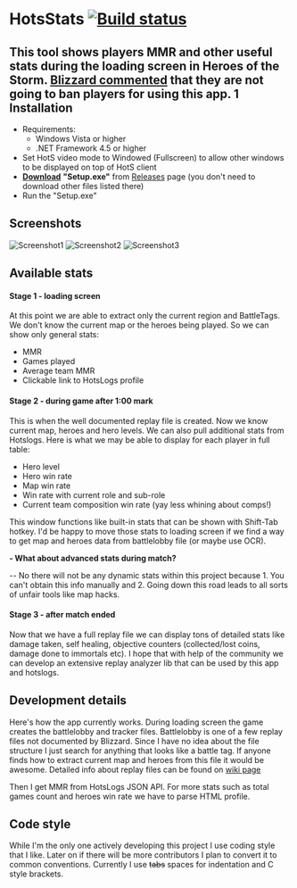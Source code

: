 HotsStats [![Build status](https://ci.appveyor.com/api/projects/status/l28bqoc2yvx1420q?svg=true)](https://ci.appveyor.com/project/poma/hotsstats/branch/master)
===========
This tool shows players MMR and other useful stats during the loading screen in Heroes of the Storm. [Blizzard commented](https://www.reddit.com/r/heroesofthestorm/comments/4ahsxj/hotsstats_version_03_is_out/d10p5k1) that they are not going to ban players for using this app.
1
Installation
---------------------------
- Requirements:
  - Windows Vista or higher
  - .NET Framework 4.5 or higher
- Set HotS video mode to Windowed (Fullscreen) to allow other windows to be displayed on top of HotS client
- [__Download__](https://github.com/Poma/HotsStats/releases) **"Setup.exe"** from [Releases](https://github.com/Poma/HotsStats/releases) page (you don't need to download other files listed there)
- Run the "Setup.exe"

Screenshots
---------------------------
![Screenshot1](https://cloud.githubusercontent.com/assets/2109710/13773994/7893fdc6-eaad-11e5-99b9-d913f2551cd5.png)
![Screenshot2](https://cloud.githubusercontent.com/assets/2109710/13773945/35ccde54-eaad-11e5-8f35-79312addead6.png)
![Screenshot3](https://cloud.githubusercontent.com/assets/2109710/14224392/f1ad449e-f8a2-11e5-8d95-6c4a2a83d5ef.png)

Available stats
--------------------------
#### Stage 1 - loading screen
At this point we are able to extract only the current region and BattleTags. We don't know the current map or the heroes being played. So we can show only general stats:
* MMR
* Games played
* Average team MMR
* Clickable link to HotsLogs profile

#### Stage 2 - during game after 1:00 mark
This is when the well documented replay file is created. Now we know current map, heroes and hero levels. We can also pull additional stats from Hotslogs. Here is what we may be able to display for each player in full table:
* Hero level
* Hero win rate
* Map win rate
* Win rate with current role and sub-role
* Current team composition win rate (yay less whining about comps!)

This window functions like built-in stats that can be shown with Shift-Tab hotkey. I'd be happy to move those stats to loading screen if we find a way to get map and heroes data from battlelobby file (or maybe use OCR).

**- What about advanced stats during match?**

-- No there will not be any dynamic stats within this project because 1. You can't obtain this info manually and 2. Going down this road leads to all sorts of unfair tools like map hacks.

#### Stage 3 - after match ended
Now that we have a full replay file we can display tons of detailed stats like damage taken, self healing, objective counters (collected/lost coins, damage done to immortals etc). I hope that with help of the community we can develop an extensive replay analyzer lib that can be used by this app and hotslogs.

Development details
------------------
Here's how the app currently works. During loading screen the game creates the battlelobby and tracker files. Battlelobby is one of a few replay files not documented by Blizzard. Since I have no idea about the file structure I just search for anything that looks like a battle tag. If anyone finds how to extract current map and heroes from this file it would be awesome. Detailed info about replay files can be found on [wiki page](https://github.com/poma/HotsStats/wiki/Details-on-partial-replays)

Then I get MMR from HotsLogs JSON API. For more stats such as total games count and heroes win rate we have to parse HTML profile.

Code style
-------------------
While I'm the only one actively developing this project I use coding style that I like. Later on if there will be more contributors I plan to convert it to common conventions. Currently I use ~~tabs~~ spaces for indentation and C style brackets.
